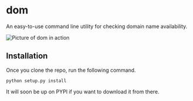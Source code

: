dom
===

An easy-to-use command line utility for checking domain name
availability.

![Picture of dom in action](https://img.skitch.com/20120120-n415kiwm3ge9erjxkniwhsquhm.png)


Installation
------------

Once you clone the repo, run the following command.

    python setup.py install

It will soon be up on PYPI if you want to download it from there.
